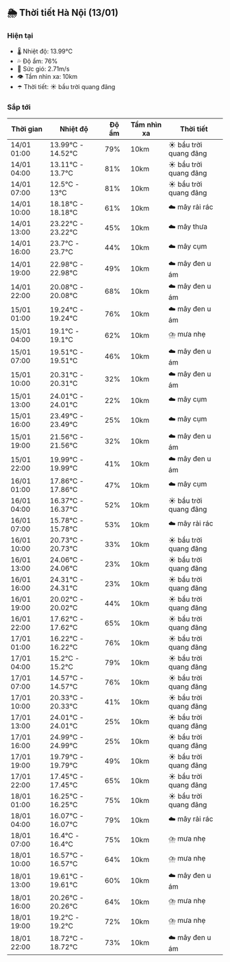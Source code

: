 ## 🌦️ Thời tiết Hà Nội (13/01)

### Hiện tại

- 🌡️ Nhiệt độ: 13.99℃
- 💦 Độ ẩm: 76%
- 💨 Sức gió: 2.71m/s
- 👁️ Tầm nhìn xa: 10km
- ☂️ Thời tiết: ☀️ bầu trời quang đãng

### Sắp tới

| Thời gian | Nhiệt độ | Độ ẩm | Tầm nhìn xa | Thời tiết |
| --- | --- | --- | --- | --- |
| 14/01 01:00 | 13.99℃ - 14.52℃ | 79% | 10km | ☀️ bầu trời quang đãng |
| 14/01 04:00 | 13.11℃ - 13.7℃ | 81% | 10km | ☀️ bầu trời quang đãng |
| 14/01 07:00 | 12.5℃ - 13℃ | 81% | 10km | ☀️ bầu trời quang đãng |
| 14/01 10:00 | 18.18℃ - 18.18℃ | 61% | 10km | ☁️ mây rải rác |
| 14/01 13:00 | 23.22℃ - 23.22℃ | 45% | 10km | ☁️ mây thưa |
| 14/01 16:00 | 23.7℃ - 23.7℃ | 44% | 10km | ☁️ mây cụm |
| 14/01 19:00 | 22.98℃ - 22.98℃ | 49% | 10km | ☁️ mây đen u ám |
| 14/01 22:00 | 20.08℃ - 20.08℃ | 68% | 10km | ☁️ mây đen u ám |
| 15/01 01:00 | 19.24℃ - 19.24℃ | 76% | 10km | ☁️ mây đen u ám |
| 15/01 04:00 | 19.1℃ - 19.1℃ | 62% | 10km | ⛈️ mưa nhẹ |
| 15/01 07:00 | 19.51℃ - 19.51℃ | 46% | 10km | ☁️ mây đen u ám |
| 15/01 10:00 | 20.31℃ - 20.31℃ | 32% | 10km | ☁️ mây đen u ám |
| 15/01 13:00 | 24.01℃ - 24.01℃ | 22% | 10km | ☁️ mây cụm |
| 15/01 16:00 | 23.49℃ - 23.49℃ | 25% | 10km | ☁️ mây cụm |
| 15/01 19:00 | 21.56℃ - 21.56℃ | 32% | 10km | ☁️ mây đen u ám |
| 15/01 22:00 | 19.99℃ - 19.99℃ | 41% | 10km | ☁️ mây đen u ám |
| 16/01 01:00 | 17.86℃ - 17.86℃ | 47% | 10km | ☁️ mây cụm |
| 16/01 04:00 | 16.37℃ - 16.37℃ | 52% | 10km | ☀️ bầu trời quang đãng |
| 16/01 07:00 | 15.78℃ - 15.78℃ | 53% | 10km | ☁️ mây rải rác |
| 16/01 10:00 | 20.73℃ - 20.73℃ | 33% | 10km | ☀️ bầu trời quang đãng |
| 16/01 13:00 | 24.06℃ - 24.06℃ | 23% | 10km | ☀️ bầu trời quang đãng |
| 16/01 16:00 | 24.31℃ - 24.31℃ | 23% | 10km | ☀️ bầu trời quang đãng |
| 16/01 19:00 | 20.02℃ - 20.02℃ | 44% | 10km | ☀️ bầu trời quang đãng |
| 16/01 22:00 | 17.62℃ - 17.62℃ | 65% | 10km | ☀️ bầu trời quang đãng |
| 17/01 01:00 | 16.22℃ - 16.22℃ | 76% | 10km | ☀️ bầu trời quang đãng |
| 17/01 04:00 | 15.2℃ - 15.2℃ | 79% | 10km | ☀️ bầu trời quang đãng |
| 17/01 07:00 | 14.57℃ - 14.57℃ | 76% | 10km | ☀️ bầu trời quang đãng |
| 17/01 10:00 | 20.33℃ - 20.33℃ | 41% | 10km | ☀️ bầu trời quang đãng |
| 17/01 13:00 | 24.01℃ - 24.01℃ | 25% | 10km | ☀️ bầu trời quang đãng |
| 17/01 16:00 | 24.99℃ - 24.99℃ | 25% | 10km | ☀️ bầu trời quang đãng |
| 17/01 19:00 | 19.79℃ - 19.79℃ | 49% | 10km | ☀️ bầu trời quang đãng |
| 17/01 22:00 | 17.45℃ - 17.45℃ | 65% | 10km | ☀️ bầu trời quang đãng |
| 18/01 01:00 | 16.25℃ - 16.25℃ | 75% | 10km | ☀️ bầu trời quang đãng |
| 18/01 04:00 | 16.07℃ - 16.07℃ | 79% | 10km | ☁️ mây rải rác |
| 18/01 07:00 | 16.4℃ - 16.4℃ | 75% | 10km | ⛈️ mưa nhẹ |
| 18/01 10:00 | 16.57℃ - 16.57℃ | 64% | 10km | ⛈️ mưa nhẹ |
| 18/01 13:00 | 19.61℃ - 19.61℃ | 60% | 10km | ☁️ mây đen u ám |
| 18/01 16:00 | 20.26℃ - 20.26℃ | 64% | 10km | ⛈️ mưa nhẹ |
| 18/01 19:00 | 19.2℃ - 19.2℃ | 72% | 10km | ⛈️ mưa nhẹ |
| 18/01 22:00 | 18.72℃ - 18.72℃ | 73% | 10km | ☁️ mây đen u ám |
